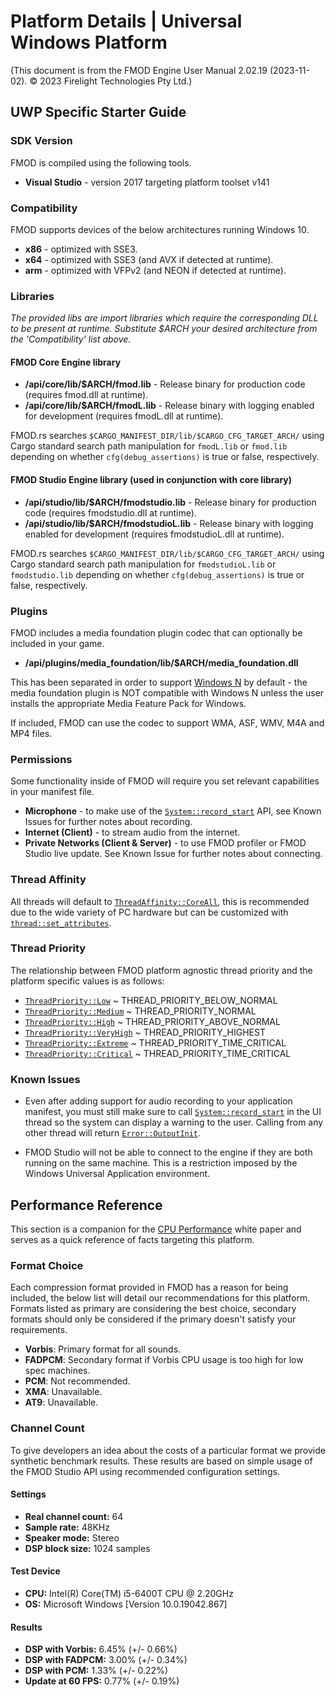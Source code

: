 # Platform Details | Universal Windows Platform

(This document is from the FMOD Engine User Manual 2.02.19 (2023-11-02). © 2023 Firelight Technologies Pty Ltd.)
<!-- This markdown is generated by docgen. Do not edit by hand. -->

## UWP Specific Starter Guide

### SDK Version

FMOD is compiled using the following tools.

- **Visual Studio** - version 2017 targeting platform toolset v141

### Compatibility

FMOD supports devices of the below architectures running Windows 10.

- **x86** - optimized with SSE3.
- **x64** - optimized with SSE3 (and AVX if detected at runtime).
- **arm** - optimized with VFPv2 (and NEON if detected at runtime).

### Libraries

*The provided libs are import libraries which require the corresponding DLL to be present at runtime. Substitute $ARCH your desired architecture from the 'Compatibility' list above.*

#### FMOD Core Engine library

- **/api/core/lib/$ARCH/fmod.lib** - Release binary for production code (requires fmod.dll at runtime).
- **/api/core/lib/$ARCH/fmodL.lib** - Release binary with logging enabled for development (requires fmodL.dll at runtime).


<pre class="ignore" style="white-space:normal;font:inherit;">
FMOD.rs searches <code>$CARGO_MANIFEST_DIR/lib/$CARGO_CFG_TARGET_ARCH/</code>
using Cargo standard search path manipulation for <code>fmodL.lib</code> or
<code>fmod.lib</code> depending on whether <code>cfg(debug_assertions)</code>
is true or false, respectively.
</pre>

#### FMOD Studio Engine library (used in conjunction with core library)

- **/api/studio/lib/$ARCH/fmodstudio.lib** - Release binary for production code (requires fmodstudio.dll at runtime).
- **/api/studio/lib/$ARCH/fmodstudioL.lib** - Release binary with logging enabled for development (requires fmodstudioL.dll at runtime).


<pre class="ignore" style="white-space:normal;font:inherit;">
FMOD.rs searches <code>$CARGO_MANIFEST_DIR/lib/$CARGO_CFG_TARGET_ARCH/</code>
using Cargo standard search path manipulation for <code>fmodstudioL.lib</code>
or <code>fmodstudio.lib</code> depending on whether
<code>cfg(debug_assertions)</code> is true or false, respectively.
</pre>

### Plugins

FMOD includes a media foundation plugin codec that can optionally be included in your game.

- **/api/plugins/media_foundation/lib/$ARCH/media_foundation.dll**

This has been separated in order to support [Windows N](<https://support.microsoft.com/en-us/windows/what-is-a-windows-7-n-edition-cc95bcfc-55dd-a11d-8120-7c0c1400c655>) by default - the media foundation plugin is NOT compatible with Windows N unless the user installs the appropriate Media Feature Pack for Windows.

If included, FMOD can use the codec to support WMA, ASF, WMV, M4A and MP4 files.

### Permissions

Some functionality inside of FMOD will require you set relevant capabilities in your manifest file.

- **Microphone** - to make use of the [`System::record_start`](System::record_start) API, see Known Issues for further notes about recording.
- **Internet (Client)** - to stream audio from the internet.
- **Private Networks (Client & Server)** - to use FMOD profiler or FMOD Studio live update. See Known Issue for further notes about connecting.

### Thread Affinity

All threads will default to [`ThreadAffinity::CoreAll`](ThreadAffinity::CoreAll), this is recommended due to the wide variety of PC hardware but can be customized with [`thread::set_attributes`](thread::set_attributes).

### Thread Priority

The relationship between FMOD platform agnostic thread priority and the platform specific values is as follows:

- [`ThreadPriority::Low`](ThreadPriority::Low) ~ THREAD_PRIORITY_BELOW_NORMAL
- [`ThreadPriority::Medium`](ThreadPriority::Medium) ~ THREAD_PRIORITY_NORMAL
- [`ThreadPriority::High`](ThreadPriority::High) ~ THREAD_PRIORITY_ABOVE_NORMAL
- [`ThreadPriority::VeryHigh`](ThreadPriority::VeryHigh) ~ THREAD_PRIORITY_HIGHEST
- [`ThreadPriority::Extreme`](ThreadPriority::Extreme) ~ THREAD_PRIORITY_TIME_CRITICAL
- [`ThreadPriority::Critical`](ThreadPriority::Critical) ~ THREAD_PRIORITY_TIME_CRITICAL

### Known Issues

- Even after adding support for audio recording to your application manifest, you must still make sure to call [`System::record_start`](System::record_start) in the UI thread so the system can display a warning to the user. Calling from any other thread will return [`Error::OutputInit`](Error::OutputInit).


- FMOD Studio will not be able to connect to the engine if they are both running on the same machine. This is a restriction imposed by the Windows Universal Application environment.



## Performance Reference

This section is a companion for the [CPU Performance](<https://fmod.com/docs/2.02/api/white-papers-cpu-performance.html>) white paper and serves as a quick reference of facts targeting this platform.

### Format Choice

Each compression format provided in FMOD has a reason for being included, the below list will detail our recommendations for this platform. Formats listed as primary are considering the best choice, secondary formats should only be considered if the primary doesn't satisfy your requirements.

- **Vorbis**: Primary format for all sounds.
- **FADPCM**: Secondary format if Vorbis CPU usage is too high for low spec machines.
- **PCM**: Not recommended.
- **XMA**: Unavailable.
- **AT9**: Unavailable.

### Channel Count

To give developers an idea about the costs of a particular format we provide synthetic benchmark results. These results are based on simple usage of the FMOD Studio API using recommended configuration settings.

#### Settings

- **Real channel count:** 64
- **Sample rate:** 48KHz
- **Speaker mode:** Stereo
- **DSP block size:** 1024 samples

#### Test Device

- **CPU:** Intel(R) Core(TM) i5-6400T CPU @ 2.20GHz
- **OS:** Microsoft Windows [Version 10.0.19042.867]

#### Results

- **DSP with Vorbis:** 6.45% (+/- 0.66%)
- **DSP with FADPCM:** 3.00% (+/- 0.34%)
- **DSP with PCM:** 1.33% (+/- 0.22%)
- **Update at 60 FPS:** 0.77% (+/- 0.19%)

